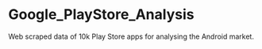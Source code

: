 # Google_PlayStore_Analysis
Web scraped data of 10k Play Store apps for analysing the Android market.
